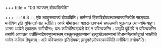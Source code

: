 +++
title = "03 त्याज्यन् दोषवदित्येके"

+++
।।18.3।। एके त्वाहुस्त्याज्यं दोषवदिति। कर्ममात्रं
हिंसादिदोषवत्त्वात्त्याज्यमित्येके साङ्ख्याः मनीषिण इति युक्तिदर्शनात्
स्तौति। अपरे मीमांसका यज्ञदानतपःकर्म सफलमपि श्रुतत्वान्न
त्याज्यमित्याहुः। भ्रान्ता अप्येते एकांशतः समीचीनाः; यतः
कस्मिंश्चिदप्यंशे वेदं न परित्यजन्ति। यद्यपि पूर्वेऽपि न परित्यजन्ति
तथापि आपाततः प्रतीतिमादैयवमुपन्यस्तम् वस्तुतस्तुकाम्यानां
इत्युक्तेऽकाम्यानां विधानमित्यर्थादुक्तं भवतीति भावेन कवित्वं तेषूक्तम्।
अग्रे चविचक्षणाः इतिदोषवत् इत्युक्तेऽदोषवत्कार्यमिति मनीषिता
तत्रोक्तेति।
